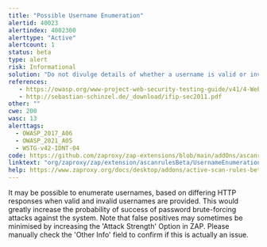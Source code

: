 ```yaml
---
title: "Possible Username Enumeration"
alertid: 40023
alertindex: 4002300
alerttype: "Active"
alertcount: 1
status: beta
type: alert
risk: Informational
solution: "Do not divulge details of whether a username is valid or invalid. In particular, for unsuccessful login attempts, do not differentiate between an invalid user and an invalid password in the error message, page title, page contents, HTTP headers, or redirection logic."
references:
   - https://owasp.org/www-project-web-security-testing-guide/v41/4-Web_Application_Security_Testing/03-Identity_Management_Testing/04-Testing_for_Account_Enumeration_and_Guessable_User_Account.html
   - http://sebastian-schinzel.de/_download/ifip-sec2011.pdf
other: ""
cwe: 200
wasc: 13
alerttags: 
  - OWASP_2017_A06
  - OWASP_2021_A05
  - WSTG-v42-IDNT-04
code: https://github.com/zaproxy/zap-extensions/blob/main/addOns/ascanrulesBeta/src/main/java/org/zaproxy/zap/extension/ascanrulesBeta/UsernameEnumerationScanRule.java
linktext: "org/zaproxy/zap/extension/ascanrulesBeta/UsernameEnumerationScanRule.java"
help: https://www.zaproxy.org/docs/desktop/addons/active-scan-rules-beta/#id-40023
---
```

It may be possible to enumerate usernames, based on differing HTTP responses when valid and invalid usernames are provided. This would greatly increase the probability of success of password brute-forcing attacks against the system. Note that false positives may sometimes be minimised by increasing the 'Attack Strength' Option in ZAP.  Please manually check the 'Other Info' field to confirm if this is actually an issue. 
